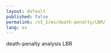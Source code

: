 ```yaml
---
layout: default
published: false
permalink: /v3_1/es/death-penalty/LBR/
lang: es
---
```


death-penalty analysis LBR
